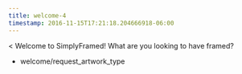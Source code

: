 ```yaml
---
title: welcome-4
timestamp: 2016-11-15T17:21:18.204666918-06:00
---
```


< Welcome to SimplyFramed! What are you looking to have framed?
* welcome/request_artwork_type
